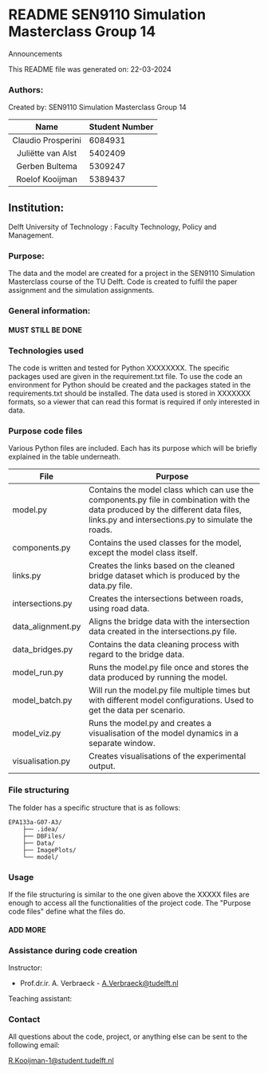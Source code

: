 
# README SEN9110 Simulation Masterclass Group 14

Announcements

This README file was generated on: 22-03-2024

### Authors:
Created by: SEN9110 Simulation Masterclass Group 14

|        Name         | Student Number |
|:-------------------:|:---------------|
|    Claudio Prosperini     | 6084931        |
|    Juliëtte van Alst    | 5402409        |
|  Gerben Bultema  | 5309247        |
|   Roelof Kooijman   | 5389437        |


## Institution:

Delft University of Technology : Faculty Technology, Policy and Management.

### Purpose:

The data and the model are created for a project in the SEN9110 Simulation Masterclass course of the TU Delft. Code is created to fulfil the paper assignment and the simulation assignments.

### General information:

#### MUST STILL BE DONE

### Technologies used

The code is written and tested for Python XXXXXXXX. The specific packages used are given in the requirement.txt file. To use the code an environment for Python should be created and the packages stated in the requirements.txt should be installed. The data used is stored in XXXXXXX formats, so a viewer that can read this format is required if only interested in data.

### Purpose code files

Various Python files are included. Each has its purpose which will be briefly explained in the table underneath.

| File             | Purpose                                                                                                                                                                                |
|------------------|----------------------------------------------------------------------------------------------------------------------------------------------------------------------------------------|
| model.py         | Contains the model class which can use the components.py file in combination with the data produced by the different data files,  links.py and intersections.py to simulate the roads. |
| components.py    | Contains the used classes for the model, except the model class itself.                                                                                                                |
| links.py         | Creates the links based on the cleaned bridge dataset which is produced by the data.py file.                                                                                           |
| intersections.py | Creates the intersections between roads, using road data.                                                                                                                              |
| data_alignment.py | Aligns the bridge data with the intersection data created in the intersections.py file.                                                                                                |
| data_bridges.py  | Contains the data cleaning process with regard to the bridge data.                                                                                                                     |
| model_run.py     | Runs the model.py file once and stores the data produced by running the model.                                                                                                         |
| model_batch.py   | Will run the model.py file multiple times but with different model configurations. Used to get the data per scenario.                                                                  |
| model_viz.py     | Runs the model.py and creates a visualisation of the model dynamics in a separate window.                                                                                              |
| visualisation.py | Creates visualisations of the experimental output.                                                                                                                                     |

### File structuring
The folder has a specific structure that is as follows:

    EPA133a-G07-A3/
        ├── .idea/
        ├── DBFiles/
        ├── Data/
        ├── ImagePlots/
        └── model/

### Usage

If the file structuring is similar to the one given above the XXXXX files are enough to access all the functionalities of the project code. The "Purpose code files" define what the files do.
#### ADD MORE


### Assistance during code creation

Instructor:
-   Prof.dr.ir. A. Verbraeck - [A.Verbraeck@tudelft.nl](mailto:A.Verbraeck@tudelft.nl)

Teaching assistant:


### Contact

All questions about the code, project, or anything else can be sent to the following email:

[R.Kooijman-1@student.tudelft.nl](mailto:R.Kooijman-1@student.tudelft.nl)
